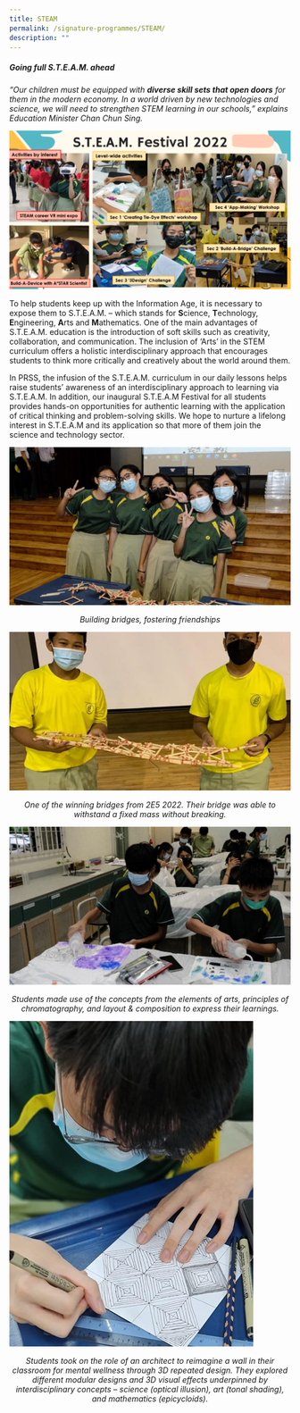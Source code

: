 ```yaml
---
title: STEAM
permalink: /signature-programmes/STEAM/
description: ""
---
```

##### Going full S.T.E.A.M. ahead

_“Our children must be equipped with&nbsp;**diverse skill sets that open doors** for them in the modern economy.&nbsp;In a world driven by new technologies and science, we will need to strengthen STEM learning in our schools,” explains Education Minister Chan Chun Sing._

![](/images/Steam.png)

To help students keep up with the Information Age, it is necessary to expose them to S.T.E.A.M. – which stands for&nbsp;**S**cience, **T**echnology, **E**ngineering, **A**rts and **M**athematics. One of the main advantages of S.T.E.A.M. education is the introduction of soft skills such as creativity, collaboration, and communication. The inclusion of ‘Arts’ in the STEM curriculum offers a holistic interdisciplinary approach that encourages students to think more critically and creatively about the world around them.

In PRSS, the infusion of the S.T.E.A.M. curriculum in our daily lessons helps raise students’ awareness of an interdisciplinary approach to learning via S.T.E.A.M. In addition, our inaugural S.T.E.A.M Festival for all students provides hands-on opportunities for authentic learning with the application of critical thinking and problem-solving skills. We hope to nurture a lifelong interest in S.T.E.A.M and its application so that more of them join the science and technology sector.

![](/images/Steam%202.png)
*<center>Building bridges, fostering friendships</center>*

![](/images/Steam%203.png)
*<center>One of the winning bridges from 2E5 2022. Their bridge was able to withstand a fixed mass without breaking.</center>*

![](/images/Steam%204.png)
*<center>Students made use of the concepts from the elements of arts, principles of chromatography, and layout &amp; composition to express their learnings.</center>*

![](/images/Steam%205.png)
*<center>Students took on the role of an architect to reimagine a wall in their classroom for mental wellness through 3D repeated design. They explored different modular designs and 3D visual effects underpinned by interdisciplinary concepts – science (optical illusion), art (tonal shading), and mathematics (epicycloids).</center>*